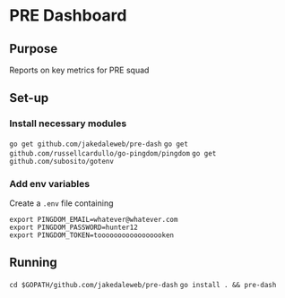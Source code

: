 # PRE Dashboard

## Purpose
Reports on key metrics for PRE squad

## Set-up

### Install necessary modules

`go get github.com/jakedaleweb/pre-dash`
`go get github.com/russellcardullo/go-pingdom/pingdom`
`go get github.com/subosito/gotenv`

### Add env variables

Create a `.env` file containing

```
export PINGDOM_EMAIL=whatever@whatever.com
export PINGDOM_PASSWORD=hunter12
export PINGDOM_TOKEN=tooooooooooooooooken
```

## Running

`cd $GOPATH/github.com/jakedaleweb/pre-dash`
`go install . && pre-dash`
